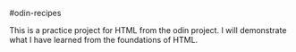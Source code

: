 #odin-recipes

This is a practice project for HTML from the odin project. I will demonstrate what I have learned from the foundations of HTML.